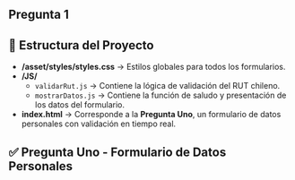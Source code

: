 ## Pregunta 1
## 📌 Estructura del Proyecto

- **/asset/styles/styles.css** → Estilos globales para todos los formularios.
- **/JS/**
  - `validarRut.js` → Contiene la lógica de validación del RUT chileno.
  - `mostrarDatos.js` → Contiene la función de saludo y presentación de los datos del formulario.
- **index.html** → Corresponde a la **Pregunta Uno**, un formulario de datos personales con validación en tiempo real.

## ✅ Pregunta Uno - Formulario de Datos Personales